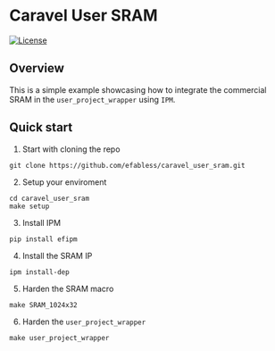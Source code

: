 # Caravel User SRAM

[![License](https://img.shields.io/badge/License-Apache%202.0-blue.svg)](https://opensource.org/licenses/Apache-2.0)

## Overview

This is a simple example showcasing how to integrate the commercial SRAM in the `user_project_wrapper` using `IPM`.

## Quick start

1. Start with cloning the repo
```
git clone https://github.com/efabless/caravel_user_sram.git
```
2. Setup your enviroment
```
cd caravel_user_sram
make setup
```
3. Install IPM
```
pip install efipm
```
4. Install the SRAM IP
```
ipm install-dep
```
5. Harden the SRAM macro
```
make SRAM_1024x32
```
6. Harden the `user_project_wrapper`
```
make user_project_wrapper
```
